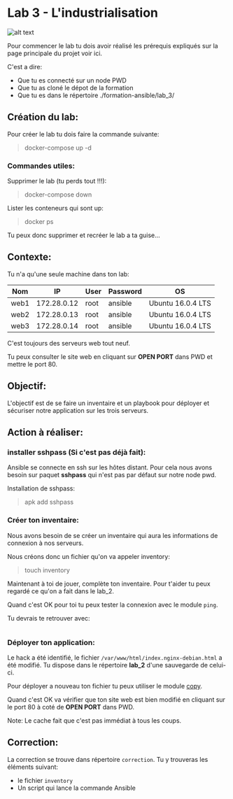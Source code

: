 # Lab 3 - L'industrialisation
![alt text](https://media.giphy.com/media/l1BgDIOByniXC/giphy.gif "l'indistrialisation")

Pour commencer le lab tu dois avoir réalisé les prérequis expliqués sur la page principale du projet voir ici.

C'est a dire:
- Que tu es connecté sur un node PWD
- Que tu as cloné le dépot de la formation
- Que tu es dans le répertoire ./formation-ansible/lab_3/

## Création du lab:
Pour créer le lab tu dois faire la commande suivante:
>docker-compose up -d
### Commandes utiles:
Supprimer le lab (tu perds tout !!!):
>docker-compose down  

Lister les conteneurs qui sont up:
>docker ps

Tu peux donc supprimer et recréer le lab a ta guise...

## Contexte:

Tu n'a qu'une seule machine dans ton lab:  

| **Nom** | **IP** | **User** | **Password** | **OS** |
| --- | --- | --- | --- | --- |
| web1 | 172.28.0.12 | root | ansible | Ubuntu 16.0.4 LTS | 
| web2 | 172.28.0.13 | root | ansible | Ubuntu 16.0.4 LTS |
| web3 | 172.28.0.14 | root | ansible | Ubuntu 16.0.4 LTS |

C'est toujours des serveurs web tout neuf.

Tu peux consulter le site web en cliquant sur **OPEN PORT** dans PWD et mettre le port 80.

## Objectif:

L'objectif est de se faire un inventaire et un playbook pour déployer et sécuriser notre application sur les trois serveurs.

## Action à réaliser:
### installer sshpass (Si c'est pas déjà fait):
Ansible se connecte en ssh sur les hôtes distant. Pour cela nous avons besoin sur paquet **sshpass** qui n'est pas par défaut sur notre node pwd.

Installation de sshpass:
> apk add sshpass

### Créer ton inventaire:
Nous avons besoin de se créer un inventaire qui aura les informations de connexion à nos serveurs.

Nous créons donc un fichier qu'on va appeler inventory:
>touch inventory

Maintenant à toi de jouer, complète ton inventaire. Pour t'aider tu peux regardé ce qu'on a fait dans le lab_2.

Quand c'est OK pour toi tu peux tester la connexion avec le module `ping`. 

Tu devrais te retrouver avec: 

```

```
### Déployer ton application:

Le hack a été identifié, le fichier `/var/www/html/index.nginx-debian.html` a été modifié.
Tu dispose dans le répertoire **lab_2** d'une sauvegarde de celui-ci. 

Pour déployer a nouveau ton fichier tu peux utiliser le module [copy](https://docs.ansible.com/ansible/latest/modules/file_module.html).

Quand c'est OK va vérifier que ton site web est bien modifié en cliquant sur le port 80 à coté de **OPEN PORT** dans PWD.  

Note: Le cache fait que c'est pas immédiat à tous les coups.

## Correction:

La correction se trouve dans répertoire `correction`. Tu y trouveras les éléments suivant:
- le fichier `inventory`
- Un script qui lance la commande Ansible
